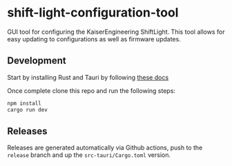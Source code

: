 # shift-light-configuration-tool

GUI tool for configuring the KaiserEngineering ShiftLight. This tool allows for easy updating to configurations as well as firmware updates.

## Development

Start by installing Rust and Tauri by following [these docs](https://tauri.app/v1/guides/getting-started/prerequisites)

Once complete clone this repo and run the following steps:

```sh
npm install
cargo run dev
```

## Releases

Releases are generated automatically via Github actions, push to the `release` branch and up the `src-tauri/Cargo.toml` version.
